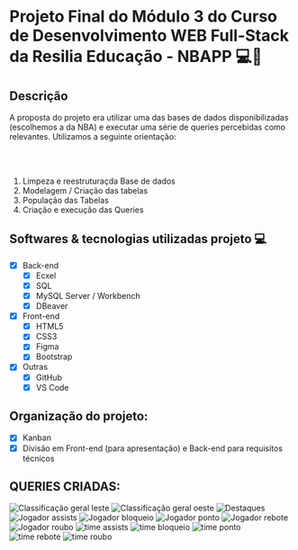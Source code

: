 # Projeto Final do Módulo 3 do Curso de Desenvolvimento WEB Full-Stack da Resilia Educação - NBAPP :computer::basketball:

## Descrição
A proposta do projeto era utilizar uma das bases de dados disponibilizadas (escolhemos a da NBA) e executar uma série de queries percebidas como relevantes. Utilizamos a seguinte orientação:

<br>
<br>

1. Limpeza e reestruturaçda Base de dados
2. Modelagem / Criação das tabelas
3. População das Tabelas
4. Criação e execução das Queries


## Softwares & tecnologias utilizadas projeto :computer:

- [x] Back-end
    - [x] Ecxel
    - [x] SQL
    - [x] MySQL Server / Workbench
    - [x] DBeaver
- [x] Front-end
    - [x] HTML5
    - [x] CSS3
    - [x] Figma
    - [x] Bootstrap
- [x] Outras
    - [x] GitHub
    - [x] VS Code

## Organização do projeto:

- [x] Kanban
- [x] Divisão em Front-end (para apresentação) e Back-end para requisitos técnicos

## QUERIES CRIADAS:
![Classificação geral leste](./Front/assets/img/img-readme/classificacao-geral-leste.png)
![Classificação geral oeste](./Front/assets/img/img-readme/classificacao-geral-oeste.png)
![Destaques](./Front/assets/img/img-readme/destaques.png)
![Jogador assists](./Front/assets/img/img-readme/jogador-assists.png)
![Jogador bloqueio](./Front/assets/img/img-readme/jogador-bloqueio.png)
![Jogador ponto](./Front/assets/img/img-readme/jogador-ponto.png)
![Jogador rebote](./Front/assets/img/img-readme/jogador-rebote.png)
![Jogador roubo](./Front/assets/img/img-readme/jogador-roubo.png)
![time assists](./Front/assets/img/img-readme/time-assists.png)
![time bloqueio](./Front/assets/img/img-readme/time-bloqueio.png)
![time ponto](./Front/assets/img/img-readme/time-ponto.png)
![time rebote](./Front/assets/img/img-readme/time-rebote.png)
![time roubo](./Front/assets/img/img-readme/time-roubo.png)

